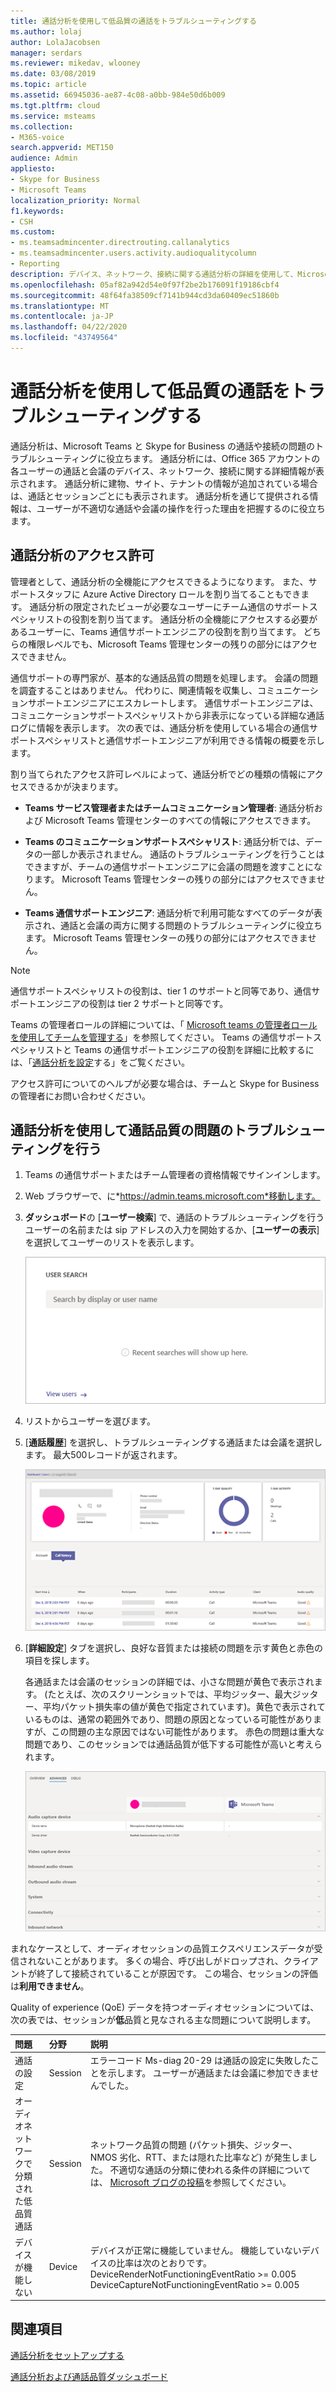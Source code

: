 ```yaml
---
title: 通話分析を使用して低品質の通話をトラブルシューティングする
ms.author: lolaj
author: LolaJacobsen
manager: serdars
ms.reviewer: mikedav, wlooney
ms.date: 03/08/2019
ms.topic: article
ms.assetid: 66945036-ae87-4c08-a0bb-984e50d6b009
ms.tgt.pltfrm: cloud
ms.service: msteams
ms.collection:
- M365-voice
search.appverid: MET150
audience: Admin
appliesto:
- Skype for Business
- Microsoft Teams
localization_priority: Normal
f1.keywords:
- CSH
ms.custom:
- ms.teamsadmincenter.directrouting.callanalytics
- ms.teamsadmincenter.users.activity.audioqualitycolumn
- Reporting
description: デバイス、ネットワーク、接続に関する通話分析の詳細を使用して、Microsoft Teams および Skype for Business の通話と会議でのユーザーの問題のトラブルシューティングを行います。
ms.openlocfilehash: 05af82a942d54e0f97f2be2b176091f19186cbf4
ms.sourcegitcommit: 48f64fa38509cf7141b944cd3da60409ec51860b
ms.translationtype: MT
ms.contentlocale: ja-JP
ms.lasthandoff: 04/22/2020
ms.locfileid: "43749564"
---
```

# <a name="use-call-analytics-to-troubleshoot-poor-call-quality"></a>通話分析を使用して低品質の通話をトラブルシューティングする

通話分析は、Microsoft Teams と Skype for Business の通話や接続の問題のトラブルシューティングに役立ちます。 通話分析には、Office 365 アカウントの各ユーザーの通話と会議のデバイス、ネットワーク、接続に関する詳細情報が表示されます。 通話分析に建物、サイト、テナントの情報が追加されている場合は、通話とセッションごとにも表示されます。 通話分析を通じて提供される情報は、ユーザーが不適切な通話や会議の操作を行った理由を把握するのに役立ちます。 
  
## <a name="call-analytics-permissions"></a>通話分析のアクセス許可

管理者として、通話分析の全機能にアクセスできるようになります。 また、サポートスタッフに Azure Active Directory ロールを割り当てることもできます。 通話分析の限定されたビューが必要なユーザーにチーム通信のサポートスペシャリストの役割を割り当てます。 通話分析の全機能にアクセスする必要があるユーザーに、Teams 通信サポートエンジニアの役割を割り当てます。 どちらの権限レベルでも、Microsoft Teams 管理センターの残りの部分にはアクセスできません。

通信サポートの専門家が、基本的な通話品質の問題を処理します。 会議の問題を調査することはありません。 代わりに、関連情報を収集し、コミュニケーションサポートエンジニアにエスカレートします。 通信サポートエンジニアは、コミュニケーションサポートスペシャリストから非表示になっている詳細な通話ログに情報を表示します。 次の表では、通話分析を使用している場合の通信サポートスペシャリストと通信サポートエンジニアが利用できる情報の概要を示します。

割り当てられたアクセス許可レベルによって、通話分析でどの種類の情報にアクセスできるかが決まります。
  
- **Teams サービス管理者またはチームコミュニケーション管理者**: 通話分析および Microsoft Teams 管理センターのすべての情報にアクセスできます。
    
- **Teams のコミュニケーションサポートスペシャリスト**: 通話分析では、データの一部しか表示されません。 通話のトラブルシューティングを行うことはできますが、チームの通信サポートエンジニアに会議の問題を渡すことになります。 Microsoft Teams 管理センターの残りの部分にはアクセスできません。
    
- **Teams 通信サポートエンジニア**: 通話分析で利用可能なすべてのデータが表示され、通話と会議の両方に関する問題のトラブルシューティングに役立ちます。 Microsoft Teams 管理センターの残りの部分にはアクセスできません。
    
> [!NOTE]
> 通信サポートスペシャリストの役割は、tier 1 のサポートと同等であり、通信サポートエンジニアの役割は tier 2 サポートと同等です。

Teams の管理者ロールの詳細については、「 [Microsoft teams の管理者ロールを使用してチームを管理する](using-admin-roles.md)」を参照してください。 Teams の通信サポートスペシャリストと Teams の通信サポートエンジニアの役割を詳細に比較するには、「[通話分析を設定](set-up-call-analytics.md#set-call-analytics-permissions)する」をご覧ください。 
  
アクセス許可についてのヘルプが必要な場合は、チームと Skype for Business の管理者にお問い合わせください。
  
## <a name="troubleshoot-call-quality-problems-using-call-analytics"></a>通話分析を使用して通話品質の問題のトラブルシューティングを行う

1. Teams の通信サポートまたはチーム管理者の資格情報でサインインします。

2. Web ブラウザーで、に*https://admin.teams.microsoft.com*移動します。
    
3. **ダッシュボード**の [**ユーザー検索**] で、通話のトラブルシューティングを行うユーザーの名前または sip アドレスの入力を開始するか、[**ユーザーの表示**] を選択してユーザーのリストを表示します。
    
    ![通話分析の [ユーザーの検索] ボックスのスクリーンショット](media/use-call-analytics-to-troubleshoot-image-1.png)
  
4. リストからユーザーを選びます。

5. [**通話履歴**] を選択し、トラブルシューティングする通話または会議を選択します。  最大500レコードが返されます。
    
    ![ユーザーの [通話履歴] ページのスクリーンショット。](media/use-call-analytics-to-troubleshoot-image-2.png)
  
6. [**詳細設定**] タブを選択し、良好な音質または接続の問題を示す黄色と赤色の項目を探します。
    
    各通話または会議のセッションの詳細では、小さな問題が黄色で表示されます。 (たとえば、次のスクリーンショットでは、平均ジッター、最大ジッター、平均パケット損失率の値が黄色で指定されています)。黄色で表示されているものは、通常の範囲外であり、問題の原因となっている可能性がありますが、この問題の主な原因ではない可能性があります。 赤色の問題は重大な問題であり、このセッションでは通話品質が低下する可能性が高いと考えられます。 
    
    ![ユーザーの通話履歴の [詳細設定] タブのスクリーンショット ](media/use-call-analytics-to-troubleshoot-image-3.png)
  
まれなケースとして、オーディオセッションの品質エクスペリエンスデータが受信されないことがあります。 多くの場合、呼び出しがドロップされ、クライアントが終了して接続されていることが原因です。 この場合、セッションの評価は**利用できません**。
  
Quality of experience (QoE) データを持つオーディオセッションについては、次の表では、セッションが**低**品質と見なされる主な問題について説明します。
  
|**問題**|**分野**|**説明**|
|:-----|:-----|:-----|
|通話の設定  <br/> |Session  <br/> |エラーコード Ms-diag 20-29 は通話の設定に失敗したことを示します。 ユーザーが通話または会議に参加できませんでした。  <br/> |
|オーディオネットワークで分類された低品質通話  <br/> |Session  <br/> |ネットワーク品質の問題 (パケット損失、ジッター、NMOS 劣化、RTT、または隠れた比率など) が発生しました。 不適切な通話の分類に使われる条件の詳細については、 [Microsoft ブログの投稿](https://go.microsoft.com/fwlink/p/?linkid=852133)を参照してください。  <br/> |
|デバイスが機能しない  <br/> |Device  <br/> | デバイスが正常に機能していません。 機能していないデバイスの比率は次のとおりです。 <br/>  DeviceRenderNotFunctioningEventRatio >= 0.005 <br/>  DeviceCaptureNotFunctioningEventRatio >= 0.005 <br/> |
   
## <a name="related-topics"></a>関連項目
[通話分析をセットアップする](set-up-call-analytics.md)

[通話分析および通話品質ダッシュボード](difference-between-call-analytics-and-call-quality-dashboard.md)

  
 
